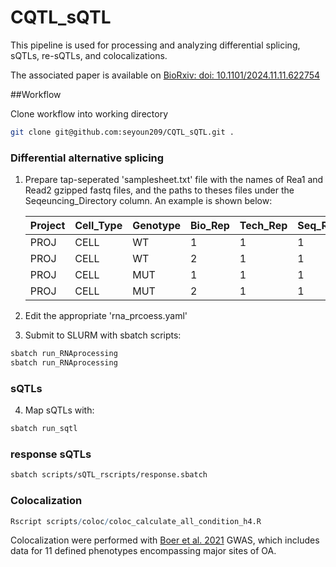 # CQTL_sQTL

This pipeline is used for processing and analyzing differential splicing, sQTLs, re-sQTLs, and colocalizations.

The associated paper is available on [BioRxiv: doi: 10.1101/2024.11.11.622754](https://www.biorxiv.org/content/10.1101/2024.11.11.622754v1)

##Workflow

Clone workflow into working directory

```bash
git clone git@github.com:seyoun209/CQTL_sQTL.git .
```
### Differential alternative splicing

1. Prepare tap-seperated 'samplesheet.txt' file with the names of Rea1 and Read2 gzipped fastq files, and the paths to theses files under the Seqeuncing_Directory column. An example is shown below:

	| Project   | Cell_Type | Genotype	| Bio_Rep	| Tech_Rep	| Seq_Rep	| Read1 | Read2 | Sequencing_Directory |
	|---------|-----------|----------|---------|----------|---------|-------------------|-------------------|---------------------------| 
	| PROJ  | CELL  | WT	| 1 | 1 | 1 | sample1_R1.fq.gz  | sample1_R2.fq.gz	| /path/to/fastq/directory/ |
	| PROJ  | CELL  | WT	| 2 | 1 | 1 | sample2_R1.fq.gz  | sample2_R2.fq.gz	| /path/to/fastq/directory/ |
	| PROJ  | CELL  | MUT	| 1 | 1 | 1 | sample3_R1.fq.gz  | sample3_R2.fq.gz	| /path/to/fastq/directory/ |
	| PROJ  | CELL  | MUT	| 2 | 1 | 1 | sample4_R1.fq.gz  | sample4_R2.fq.gz	| /path/to/fastq/directory/ |

2. Edit the appropriate 'rna_prcoess.yaml'

3. Submit to SLURM with sbatch scripts:

```bash
sbatch run_RNAprocessing
sbatch run_RNAprocessing
```

### sQTLs

4. Map sQTLs with:

```bash
sbatch run_sqtl
```

### response sQTLs

```bash
sbatch scripts/sQTL_rscripts/response.sbatch
```

### Colocalization
```R
Rscript scripts/coloc/coloc_calculate_all_condition_h4.R
```

Colocalization were performed with [Boer et al. 2021](https://www.cell.com/cell/fulltext/S0092-8674(21)00941-7?_returnURL=https%3A%2F%2Flinkinghub.elsevier.com%2Fretrieve%2Fpii%2FS0092867421009417%3Fshowall%3Dtrue) GWAS, which includes data for 11 defined phenotypes encompassing major sites of OA.  

 
